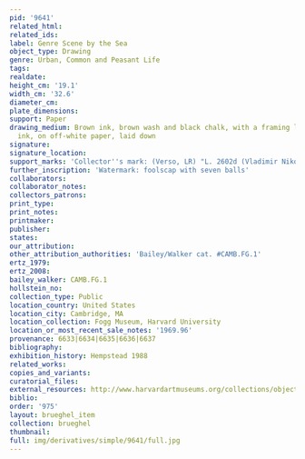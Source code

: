 ```yaml
---
pid: '9641'
related_html: 
related_ids: 
label: Genre Scene by the Sea
object_type: Drawing
genre: Urban, Common and Peasant Life
tags: 
realdate: 
height_cm: '19.1'
width_cm: '32.6'
diameter_cm: 
plate_dimensions: 
support: Paper
drawing_medium: Brown ink, brown wash and black chalk, with a framing line in brown
  ink, on off-white paper, laid down
signature: 
signature_location: 
support_marks: 'Collector''s mark: (Verso, LR) "L. 2602d (Vladimir Nikolaevitch Argoutinsky-Dolgoroukoff)"'
further_inscription: 'Watermark: foolscap with seven balls'
collaborators: 
collaborator_notes: 
collectors_patrons: 
print_type: 
print_notes: 
printmaker: 
publisher: 
states: 
our_attribution: 
other_attribution_authorities: 'Bailey/Walker cat. #CAMB.FG.1'
ertz_1979: 
ertz_2008: 
bailey_walker: CAMB.FG.1
hollstein_no: 
collection_type: Public
location_country: United States
location_city: Cambridge, MA
location_collection: Fogg Museum, Harvard University
location_or_most_recent_sale_notes: '1969.96'
provenance: 6633|6634|6635|6636|6637
bibliography: 
exhibition_history: Hempstead 1988
related_works: 
copies_and_variants: 
curatorial_files: 
external_resources: http://www.harvardartmuseums.org/collections/object/296158?position=0
biblio: 
order: '975'
layout: brueghel_item
collection: brueghel
thumbnail: 
full: img/derivatives/simple/9641/full.jpg
---
```

